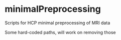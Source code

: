 # minimalPreprocessing

Scripts for HCP minimal preprocessing of MRI data

Some hard-coded paths, will work on removing those
